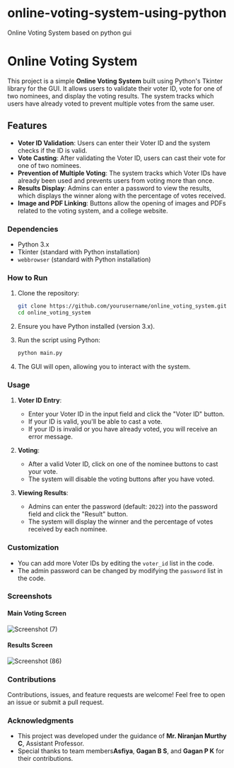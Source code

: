 # online-voting-system-using-python
Online Voting System based on python gui 
# Online Voting System

This project is a simple **Online Voting System** built using Python's Tkinter library for the GUI. It allows users to validate their voter ID, vote for one of two nominees, and display the voting results. The system tracks which users have already voted to prevent multiple votes from the same user.

## Features

- **Voter ID Validation**: Users can enter their Voter ID and the system checks if the ID is valid.
- **Vote Casting**: After validating the Voter ID, users can cast their vote for one of two nominees.
- **Prevention of Multiple Voting**: The system tracks which Voter IDs have already been used and prevents users from voting more than once.
- **Results Display**: Admins can enter a password to view the results, which displays the winner along with the percentage of votes received.
- **Image and PDF Linking**: Buttons allow the opening of images and PDFs related to the voting system, and a college website.


### Dependencies

- Python 3.x
- Tkinter (standard with Python installation)
- `webbrowser` (standard with Python installation)

### How to Run

1. Clone the repository:

    ```bash
    git clone https://github.com/yourusername/online_voting_system.git
    cd online_voting_system
    ```

2. Ensure you have Python installed (version 3.x).
   
3. Run the script using Python:

    ```bash
    python main.py
    ```

4. The GUI will open, allowing you to interact with the system.

### Usage

1. **Voter ID Entry**:
   - Enter your Voter ID in the input field and click the "Voter ID" button.
   - If your ID is valid, you'll be able to cast a vote.
   - If your ID is invalid or you have already voted, you will receive an error message.

2. **Voting**:
   - After a valid Voter ID, click on one of the nominee buttons to cast your vote.
   - The system will disable the voting buttons after you have voted.

3. **Viewing Results**:
   - Admins can enter the password (default: `2022`) into the password field and click the "Result" button.
   - The system will display the winner and the percentage of votes received by each nominee.

### Customization

- You can add more Voter IDs by editing the `voter_id` list in the code.
- The admin password can be changed by modifying the `password` list in the code.

### Screenshots

#### Main Voting Screen
![Screenshot (7)](https://github.com/user-attachments/assets/5f736ce1-a106-4542-ac81-d9f4df1a2820)


#### Results Screen
![Screenshot (86)](https://github.com/user-attachments/assets/f6d66f16-ac01-450f-ba74-c9d51d131488)


### Contributions

Contributions, issues, and feature requests are welcome! Feel free to open an issue or submit a pull request.

### Acknowledgments

- This project was developed under the guidance of **Mr. Niranjan Murthy C**, Assistant Professor.
- Special thanks to team members**Asfiya**, **Gagan B S**, and **Gagan P K** for their contributions.



